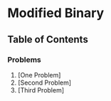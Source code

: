 # Modified Binary

## Table of Contents

### Problems
1. [One Problem]
2. [Second Problem]
3. [Third Problem]
